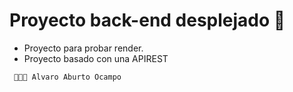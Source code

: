 # Proyecto back-end desplejado 🦕

- Proyecto para probar render.
- Proyecto basado con una APIREST

```sh
 🧑🏾‍💻 Alvaro Aburto Ocampo
```
